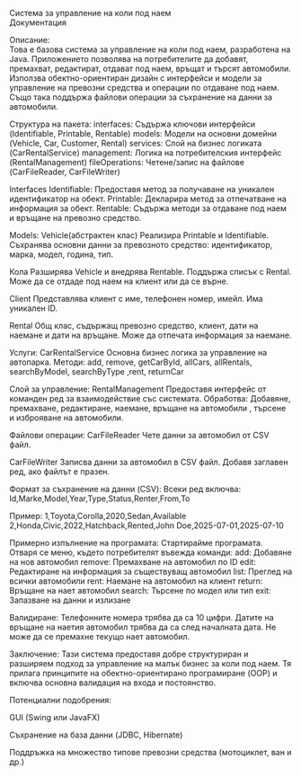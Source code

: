 Система за управление на коли под наем  
Документация

Описание:  
Това е базова система за управление на коли под наем, разработена на Java. Приложението позволява на потребителите да добавят, премахват, редактират, отдават под наем, връщат и търсят автомобили. Използва обектно-ориентиран дизайн с интерфейси и модели за управление на превозни средства и операции по отдаване под наем. Също така поддържа файлови операции за съхранение на данни за автомобили.

Структура на пакета:
interfaces: Съдържа ключови интерфейси (Identifiable, Printable, Rentable)
models: Модели на основни домейни (Vehicle, Car, Customer, Rental)
services: Слой на бизнес логиката (CarRentalService)
management: Логика на потребителския интерфейс (RentalManagement)
fileOperations: Четене/запис на файлове (CarFileReader, CarFileWriter)

Interfaces
Identifiable: Предоставя метод за получаване на уникален идентификатор на обект.
Printable: Декларира метод за отпечатване на информация за обект.
Rentable: Съдържа методи за отдаване под наем и връщане на превозно средство.

Models:
Vehicle(абстрактен клас)
Реализира Printable и Identifiable.
Съхранява основни данни за превозното средство: идентификатор, марка, модел, година, тип.

Кола
Разширява Vehicle и внедрява Rentable. Поддържа списък с Rental<Car>. Може да се отдаде под наем на клиент или да се върне.

Client
Представлява клиент с име, телефонен номер, имейл. Има уникален ID.

Rental
Общ клас, съдържащ превозно средство, клиент, дати на наемане и дати на връщане. Може да отпечата информация за наемане.

Услуги:
CarRentalService
Основна бизнес логика за управление на автопарка.
Методи: add, remove, getCarById, allCars, allRentals, searchByModel, searchByType ,rent, returnCar

Слой за управление:
RentalManagement
Предоставя интерфейс от команден ред за взаимодействие със системата.
Обработва: Добавяне, премахване, редактиране, наемане, връщане на автомобили , търсене и изброяване на автомобили.

Файлови операции:
CarFileReader
Чете данни за автомобил от CSV файл.

CarFileWriter
Записва данни за автомобил в CSV файл. Добавя заглавен ред, ако файлът е празен.

Формат за съхранение на данни (CSV):
Всеки ред включва: Id,Marke,Model,Year,Type,Status,Renter,From,To

Пример:
1,Toyota,Corolla,2020,Sedan,Available
2,Honda,Civic,2022,Hatchback,Rented,John Doe,2025-07-01,2025-07-10

Примерно изпълнение на програмата:
Стартирайме програмата. Отваря се меню, където потребителят въвежда команди:
add: Добавяне на нов автомобил
remove: Премахване на автомобил по ID
edit: Редактиране на информация за съществуващ автомобил
list: Преглед на всички автомобили
rent: Наемане на автомобил на клиент
return: Връщане на нает автомобил
search: Търсене по модел или тип
exit: Запазване на данни и излизане

Валидиране:
Телефонните номера трябва да са 10 цифри.
Датите на връщане на наетия автомобил трябва да са след началната дата.
Не може да се премахне текущо нает автомобил.

Заключение:
Тази система предоставя добре структуриран и разширяем подход за управление на малък бизнес за коли под наем. Тя прилага принципите на обектно-ориентирано програмиране (OOP) и включва основна валидация на входа и постоянство.

Потенциални подобрения:

GUI (Swing или JavaFX)

Съхранение на база данни (JDBC, Hibernate)

Поддръжка на множество типове превозни средства (мотоциклет, ван и др.)
